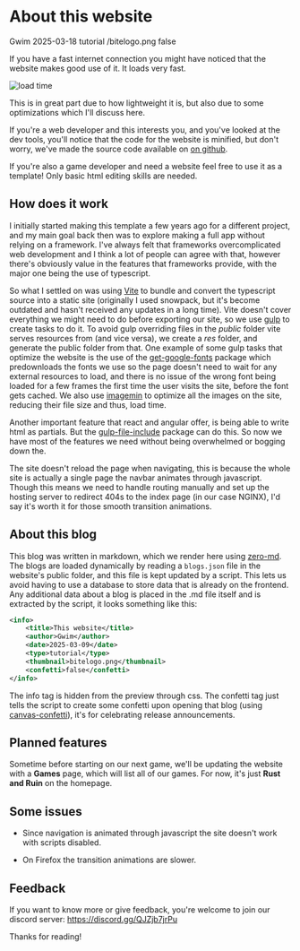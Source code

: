 # About this website

<info>
	<title>This website</title>
	<author>Gwim</author>
	<date>2025-03-18</date>
	<type>tutorial</type>
	<thumbnail>/bitelogo.png</thumbnail>
	<confetti>false</confetti>
</info>

If you have a fast internet connection you might have noticed that the website makes good use of it. It loads very fast.

![load time](/images/load_time.jpg)

This is in great part due to how lightweight it is, but also due to some optimizations which I'll discuss here.

If you're a web developer and this interests you, and you've looked at the dev tools, you'll notice that the code for the website is minified, but don't worry, we've made the source code available on [on github](https://github.com/gvvim/bitegameworks).

If you're also a game developer and need a website feel free to use it as a template! Only basic html editing skills are needed.

## How does it work

I initially started making this template a few years ago for a different project, and my main goal back then was to explore making a full app without relying on a framework.
I've always felt that frameworks overcomplicated web development and I think a lot of people can agree with that, however there's obviously value in the features that frameworks provide, with the major one being the use of typescript.

So what I settled on was using [Vite](https://vite.dev/) to bundle and convert the typescript source into a static site  (originally I used snowpack, but it's become outdated and hasn't received any updates in a long time). Vite doesn't cover everything we might need to do before exporting our site, so we use [gulp](https://gulpjs.com/) to create tasks to do it.
To avoid gulp overriding files in the *public* folder vite serves resources from (and vice versa), we create a *res* folder, and generate the public folder from that.
One example of some gulp tasks that optimize the website is the use of the [get-google-fonts](https://www.npmjs.com/package/get-google-fonts) package which predownloads the fonts we use so the page doesn't need to wait for any external resources to load, and there is no issue of the wrong font being loaded for a few frames the first time the user visits the site, before the font gets cached. We also use [imagemin](https://www.npmjs.com/package/imagemin) to optimize all the images on the site, reducing their file size and thus, load time.

Another important feature that react and angular offer, is being able to write html as partials. But the [gulp-file-include](https://www.npmjs.com/package/gulp-file-include) package can do this. So now we have most of the features we need without being overwhelmed or bogging down the.

The site doesn't reload the page when navigating, this is because the whole site is actually a single page the navbar animates through javascript. Though this means we need to handle routing manually and set up the hosting server to redirect 404s to the index page (in our case NGINX), I'd say it's worth it for those smooth transition animations. 

## About this blog

This blog was written in markdown, which we render here using [zero-md](https://zerodevx.github.io/zero-md/). The blogs are loaded dynamically by reading a `blogs.json` file in the website's public folder, and this file is kept updated by a script. This lets us avoid having to use a database to store data that is already on the frontend. Any additional data about a blog is placed in the .md file itself and is extracted by the script, it looks something like this:

```xml
<info>
	<title>This website</title>
	<author>Gwim</author>
	<date>2025-03-09</date>
	<type>tutorial</type>
	<thumbnail>bitelogo.png</thumbnail>
	<confetti>false</confetti>
</info>
```

The info tag is hidden from the preview through css. The confetti tag just tells the script to create some confetti upon opening that blog (using [canvas-confetti](https://www.npmjs.com/package/canvas-confetti)), it's for celebrating release announcements.

## Planned features

Sometime before starting on our next game, we'll be updating the website with a **Games** page, which will list all of our games. For now, it's just **Rust and Ruin** on the homepage.

## Some issues

- Since navigation is animated through javascript the site doesn't work with scripts disabled.

- On Firefox the transition animations are slower.

## Feedback

If you want to know more or give feedback, you're welcome to join our discord server: https://discord.gg/QJZjb7jrPu

Thanks for reading!